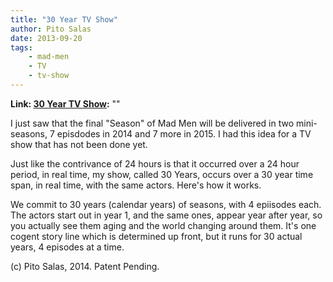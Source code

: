 ```yaml
---
title: "30 Year TV Show"
author: Pito Salas
date: 2013-09-20
tags:
    - mad-men
    - TV
    - tv-show
---
```


**Link: [30 Year TV Show](None):** ""

I just saw that the final "Season" of Mad Men will be delivered in two mini-
seasons, 7 episdodes in 2014 and 7 more in 2015. I had this idea for a TV show
that has not been done yet.

Just like the contrivance of 24 hours is that it occurred over a 24 hour
period, in real time, my show, called 30 Years, occurs over a 30 year time
span, in real time, with the same actors. Here's how it works.

We commit to 30 years (calendar years) of seasons, with 4 epiisodes each. The
actors start out in year 1, and the same ones, appear year after year, so you
actually see them aging and the world changing around them. It's one cogent
story line which is determined up front, but it runs for 30 actual years, 4
episodes at a time.

(c) Pito Salas, 2014. Patent Pending.


